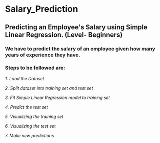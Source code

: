 # Salary_Prediction

## Predicting an Employee's Salary using Simple Linear Regression.  (Level- Beginners)
### We have to predict the salary of an employee given how many years of experience they have.


### Steps to be followed are: 

*1. Load the Dataset*

*2. Split dataset into training set and test set*

*3. Fit Simple Linear Regression model to training set*

*4. Predict the test set*

*5. Visualizing the training set*

*6. Visualizing the test set*

*7. Make new predictions*
